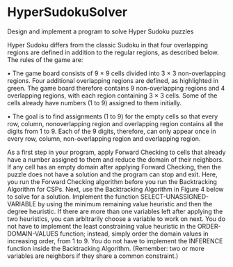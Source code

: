 # HyperSudokuSolver
Design and implement a program to solve Hyper Sudoku puzzles

Hyper Sudoku differs from the classic Sudoku in that four overlapping regions are defined in addition to the regular regions, as described below. The rules of the game are:

• The game board consists of 9 × 9 cells divided into 3 × 3 non-overlapping regions. Four additional overlapping regions are defined, as highlighted in green. The game board therefore contains 9 non-overlapping regions and 4 overlapping regions, with each region containing 3 × 3 cells. Some of the cells already have numbers (1 to 9) assigned to them initially.

• The goal is to find assignments (1 to 9) for the empty cells so that every row, column, nonoverlapping region and overlapping region contains all the digits from 1 to 9. Each of the 9 digits, therefore, can only appear once in every row, column, non-overlapping region and overlapping region.

As a first step in your program, apply Forward Checking to cells that already have a number
assigned to them and reduce the domain of their neighbors. If any cell has an empty domain after
applying Forward Checking, then the puzzle does not have a solution and the program can stop and
exit. Here, you run the Forward Checking algorithm before you run the Backtracking Algorithm
for CSPs. Next, use the Backtracking Algorithm in Figure 4 below to solve for a solution.
Implement the function SELECT-UNASSIGNED-VARIABLE by using the minimum remaining
value heuristic and then the degree heuristic. If there are more than one variables left after applying
the two heuristics, you can arbitrarily choose a variable to work on next. You do not have to
implement the least constraining value heuristic in the ORDER-DOMAIN-VALUES function;
instead, simply order the domain values in increasing order, from 1 to 9. You do not have to
implement the INFERENCE function inside the Backtracking Algorithm. (Remember: two or more
variables are neighbors if they share a common constraint.)
